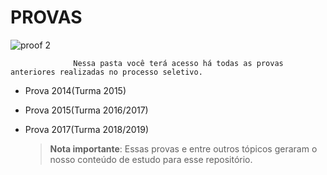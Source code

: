 # PROVAS

![proof 2](https://user-images.githubusercontent.com/32227073/42604584-f5685142-8549-11e8-9b49-d4eb185daeb7.png)
                  
                  Nessa pasta você terá acesso há todas as provas anteriores realizadas no processo seletivo.
                  
* Prova 2014(Turma 2015)
* Prova 2015(Turma 2016/2017)
* Prova 2017(Turma 2018/2019) 


  > **Nota importante**: Essas provas e entre outros tópicos geraram o nosso conteúdo de estudo para esse repositório.
